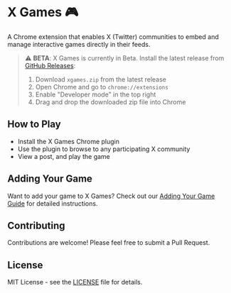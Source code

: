 # X Games 🎮

A Chrome extension that enables X (Twitter) communities to embed and manage interactive games directly in their feeds.

> ⚠️ **BETA**: X Games is currently in Beta. Install the latest release from [GitHub Releases](https://github.com/benallfree/xg/releases):
>
> 1. Download `xgames.zip` from the latest release
> 2. Open Chrome and go to `chrome://extensions`
> 3. Enable "Developer mode" in the top right
> 4. Drag and drop the downloaded zip file into Chrome

## How to Play

- Install the X Games Chrome plugin
- Use the plugin to browse to any participating X community
- View a post, and play the game

## Adding Your Game

Want to add your game to X Games? Check out our [Adding Your Game Guide](add.md) for detailed instructions.

## Contributing

Contributions are welcome! Please feel free to submit a Pull Request.

## License

MIT License - see the [LICENSE](LICENSE) file for details.
